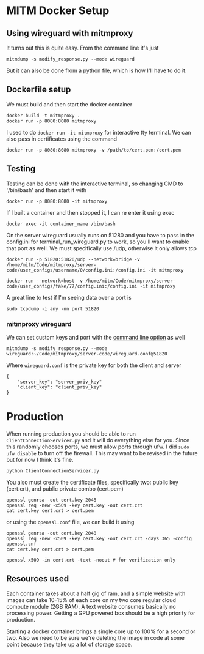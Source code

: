 # MITM Docker Setup

## Using wireguard with mitmproxy

It turns out this is quite easy. From the command line it's just

```
mitmdump -s modify_response.py --mode wireguard
```

But it can also be done from a python file, which is how I'll have to do it.


## Dockerfile setup

We must build and then start the docker container

```
docker build -t mitmproxy .
docker run -p 8080:8080 mitmproxy
```

I used to do `docker run -it mitmproxy` for interactive tty terminal. We can also pass in certificates using the command

```
docker run -p 8080:8080 mitmproxy -v /path/to/cert.pem:/cert.pem
```

## Testing 

Testing can be done with the interactive terminal, so changing CMD to '/bin/bash' and then start it with 

```
docker run -p 8080:8080 -it mitmproxy
```

If I built a container and then stopped it, I can re enter it using exec

```
docker exec -it container_name /bin/bash
```

On the server wireguard usually runs on 51280 and you have to pass in the config.ini for terminal_run_wireguard.py to work, so you'll want to enable that port as well. We must specifically use /udp, otherwise it only allows tcp

```
docker run -p 51820:51820/udp --network=bridge -v /home/mitm/Code/mitmproxy/server-code/user_configs/username/0/config.ini:/config.ini -it mitmproxy

docker run --network=host -v /home/mitm/Code/mitmproxy/server-code/user_configs/fake/77/config.ini:/config.ini -it mitmproxy
```

A great line to test if I'm seeing data over a port is 

```
sudo tcpdump -i any -nn port 51820
```

### mitmproxy wireguard

We can set custom keys and port with the [command line option](https://docs.mitmproxy.org/stable/concepts-modes/#wireguard-transparent-proxy) as well

```
mitmdump -s modify_response.py --mode wireguard:~/Code/mitmproxy/server-code/wireguard.conf@51820
```

Where `wireguard.conf` is the private key for both the client and server

```
{
    "server_key": "server_priv_key"
    "client_key": "client_priv_key"
}
```

# Production

When running production you should be able to run `ClientConnectionServicer.py` and it will do everything else for you. Since this randomly chooses ports, we must allow ports through ufw. I did `sudo ufw disable` to turn off the firewall. This may want to be revised in the future but for now I think it's fine.

```
python ClientConnectionServicer.py
```

You also must create the certificate files, specifically two: public key (cert.crt), and public private combo (cert.pem)

```
openssl genrsa -out cert.key 2048
openssl req -new -x509 -key cert.key -out cert.crt
cat cert.key cert.crt > cert.pem
```

or using the `openssl.conf` file, we can build it using

```
openssl genrsa -out cert.key 2048
openssl req -new -x509 -key cert.key -out cert.crt -days 365 -config openssl.cnf
cat cert.key cert.crt > cert.pem

openssl x509 -in cert.crt -text -noout # for verification only
```

## Resources used

Each container takes about a half gig of ram, and a simple website with images can take 10-15% of each core on my two core regular cloud compute module (2GB RAM). A text website consumes basically no processing power. Getting a GPU powered box should be a high priority for production.

Starting a docker container brings a single core up to 100% for a second or two. Also we need to be sure we're deleting the image in code at some point because they take up a lot of storage space.
